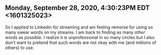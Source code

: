 ## Monday, September 28, 2020, 4:30:23PM EDT <1601325023>

So I applied to Linkedin for streaming and am feeling remorse for using
so many swear words on my streams. I am back to finding as many *other*
words as possible. I realize it is unprofessional in so many circles but
I also don't want to pretend that such words are not okay with me (and
millions of others) to use.

